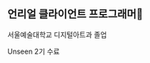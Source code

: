 ## 언리얼 클라이언트 프로그래머🌱 
<div>
 <p> 서울예술대학교 디지털아트과 졸업 </p>
 <p> Unseen 2기 수료 </p>
</div>





<!--
**KwonYeongmin/KwonYeongmin** is a ✨ _special_ ✨ repository because its `README.md` (this file) appears on your GitHub profile.

Here are some ideas to get you started:

- 🔭 I’m currently working on ...
- 🌱 I’m currently learning ...
- 👯 I’m looking to collaborate on ...
- 🤔 I’m looking for help with ...
- 💬 Ask me about ...
- 📫 How to reach me: ...
- 😄 Pronouns: ...
- ⚡ Fun fact: ...
-->

